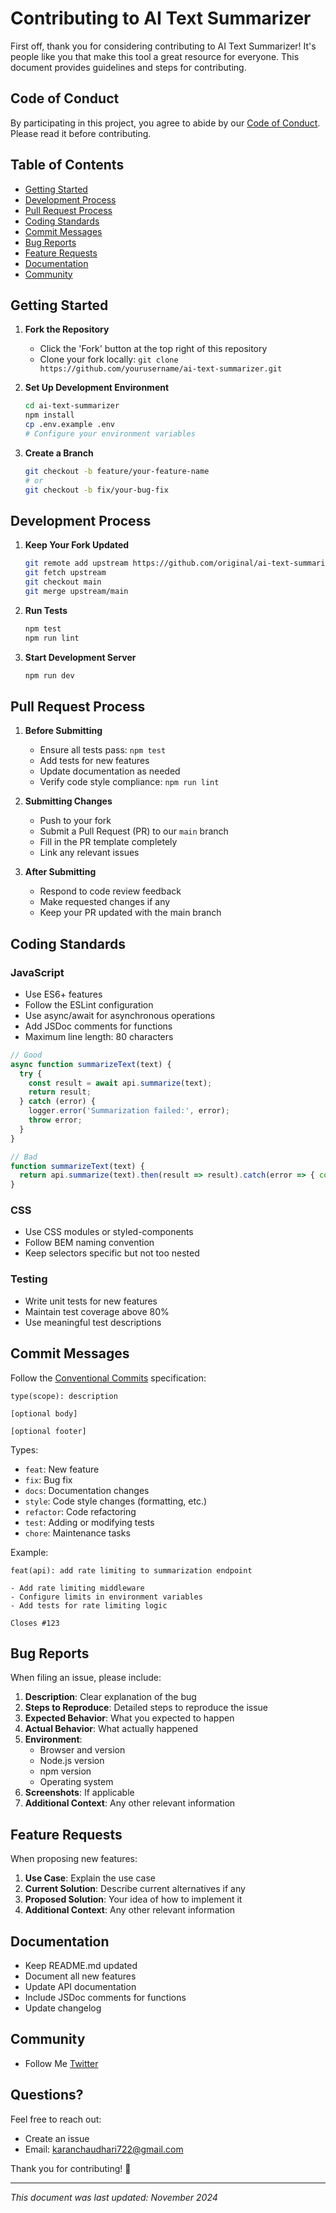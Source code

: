 # Contributing to AI Text Summarizer

First off, thank you for considering contributing to AI Text Summarizer! It's people like you that make this tool a great resource for everyone. This document provides guidelines and steps for contributing.

## Code of Conduct

By participating in this project, you agree to abide by our [Code of Conduct](CODE_OF_CONDUCT.md). Please read it before contributing.

## Table of Contents
- [Getting Started](#getting-started)
- [Development Process](#development-process)
- [Pull Request Process](#pull-request-process)
- [Coding Standards](#coding-standards)
- [Commit Messages](#commit-messages)
- [Bug Reports](#bug-reports)
- [Feature Requests](#feature-requests)
- [Documentation](#documentation)
- [Community](#community)

## Getting Started

1. **Fork the Repository**
   - Click the 'Fork' button at the top right of this repository
   - Clone your fork locally: `git clone https://github.com/yourusername/ai-text-summarizer.git`

2. **Set Up Development Environment**
   ```bash
   cd ai-text-summarizer
   npm install
   cp .env.example .env
   # Configure your environment variables
   ```

3. **Create a Branch**
   ```bash
   git checkout -b feature/your-feature-name
   # or
   git checkout -b fix/your-bug-fix
   ```

## Development Process

1. **Keep Your Fork Updated**
   ```bash
   git remote add upstream https://github.com/original/ai-text-summarizer.git
   git fetch upstream
   git checkout main
   git merge upstream/main
   ```

2. **Run Tests**
   ```bash
   npm test
   npm run lint
   ```

3. **Start Development Server**
   ```bash
   npm run dev
   ```

## Pull Request Process

1. **Before Submitting**
   - Ensure all tests pass: `npm test`
   - Add tests for new features
   - Update documentation as needed
   - Verify code style compliance: `npm run lint`

2. **Submitting Changes**
   - Push to your fork
   - Submit a Pull Request (PR) to our `main` branch
   - Fill in the PR template completely
   - Link any relevant issues

3. **After Submitting**
   - Respond to code review feedback
   - Make requested changes if any
   - Keep your PR updated with the main branch

## Coding Standards

### JavaScript

- Use ES6+ features
- Follow the ESLint configuration
- Use async/await for asynchronous operations
- Add JSDoc comments for functions
- Maximum line length: 80 characters

```javascript
// Good
async function summarizeText(text) {
  try {
    const result = await api.summarize(text);
    return result;
  } catch (error) {
    logger.error('Summarization failed:', error);
    throw error;
  }
}

// Bad
function summarizeText(text) {
  return api.summarize(text).then(result => result).catch(error => { console.log(error); throw error; });
}
```

### CSS

- Use CSS modules or styled-components
- Follow BEM naming convention
- Keep selectors specific but not too nested

### Testing

- Write unit tests for new features
- Maintain test coverage above 80%
- Use meaningful test descriptions

## Commit Messages

Follow the [Conventional Commits](https://www.conventionalcommits.org/) specification:

```
type(scope): description

[optional body]

[optional footer]
```

Types:
- `feat`: New feature
- `fix`: Bug fix
- `docs`: Documentation changes
- `style`: Code style changes (formatting, etc.)
- `refactor`: Code refactoring
- `test`: Adding or modifying tests
- `chore`: Maintenance tasks

Example:
```
feat(api): add rate limiting to summarization endpoint

- Add rate limiting middleware
- Configure limits in environment variables
- Add tests for rate limiting logic

Closes #123
```

## Bug Reports

When filing an issue, please include:

1. **Description**: Clear explanation of the bug
2. **Steps to Reproduce**: Detailed steps to reproduce the issue
3. **Expected Behavior**: What you expected to happen
4. **Actual Behavior**: What actually happened
5. **Environment**:
   - Browser and version
   - Node.js version
   - npm version
   - Operating system
6. **Screenshots**: If applicable
7. **Additional Context**: Any other relevant information

## Feature Requests

When proposing new features:

1. **Use Case**: Explain the use case
2. **Current Solution**: Describe current alternatives if any
3. **Proposed Solution**: Your idea of how to implement it
4. **Additional Context**: Any other relevant information

## Documentation

- Keep README.md updated
- Document all new features
- Update API documentation
- Include JSDoc comments for functions
- Update changelog

## Community
- Follow Me [Twitter](https://x.com/karannchaudhari)

## Questions?

Feel free to reach out:
- Create an issue
- Email: karanchaudhari722@gmail.com

Thank you for contributing! 🎉

---
*This document was last updated: November 2024*